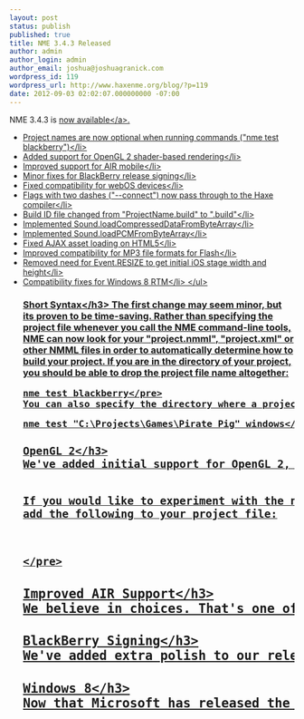 ```yaml
---
layout: post
status: publish
published: true
title: NME 3.4.3 Released
author: admin
author_login: admin
author_email: joshua@joshuagranick.com
wordpress_id: 119
wordpress_url: http://www.haxenme.org/blog/?p=119
date: 2012-09-03 02:02:07.000000000 -07:00
---
```

NME 3.4.3 is <a href="http:&#47;&#47;www.haxenme.org&#47;download">now available<&#47;a>.
<ul>
	<li>Project names are now optional when running commands ("nme test blackberry")<&#47;li>
	<li>Added support for OpenGL 2 shader-based rendering<&#47;li>
	<li>Improved support for AIR mobile<&#47;li>
	<li>Minor fixes for BlackBerry release signing<&#47;li>
	<li>Fixed compatibility for webOS devices<&#47;li>
	<li>Flags with two dashes ("--connect") now pass through to the Haxe compiler<&#47;li>
	<li>Build ID file changed from "ProjectName.build" to ".build"<&#47;li>
	<li>Implemented Sound.loadCompressedDataFromByteArray<&#47;li>
	<li>Implemented Sound.loadPCMFromByteArray<&#47;li>
	<li>Fixed AJAX asset loading on HTML5<&#47;li>
	<li>Improved compatibility for MP3 file formats for Flash<&#47;li>
	<li>Removed need for Event.RESIZE to get initial iOS stage width and height<&#47;li>
	<li>Compatibility fixes for Windows 8 RTM<&#47;li>
<&#47;ul>
<h3>Short Syntax<&#47;h3>
The first change may seem minor, but its proven to be time-saving. Rather than specifying the project file whenever you call the NME command-line tools, NME can now look for your "project.nmml", "project.xml" or other NMML files in order to automatically determine how to build your project. If you are in the directory of your project, you should be able to drop the project file name altogether:
<pre lang="bash">nme test blackberry<&#47;pre>
You can also specify the directory where a project lives, without specifying the project file name as well:
<pre lang="bash">nme test "C:\Projects\Games\Pirate Pig" windows<&#47;pre>
<h3>OpenGL 2<&#47;h3>
We've added initial support for OpenGL 2, shader-based rendering in NME. This should work properly on the desktop, and brings us close to supporting OpenGL ES 2.0 on mobile. This should not look any different than the old method at first, but down the road this opens doors to custom shaders, like HxSL, and more ways to accelerate complex rendering.

If you would like to experiment with the new render pipeline, you can add the following to your project file:
<pre lang="xml" escaped="true"><window shaders="true" if="desktop" &#47;><&#47;pre>
<h3>Improved AIR Support<&#47;h3>
We believe in choices. That's one of the reasons why we've integrated support for Adobe AIR straight into NME. You can seamlessly compile for AIR or the native target support built into NME. In addition to the desktop support we added in 3.4.1, NME now has initial support for AIR mobile platforms.
<h3>BlackBerry Signing<&#47;h3>
We've added extra polish to our release build process for BlackBerry, so targeting the platform should be smoother than ever.
<h3>Windows 8<&#47;h3>
Now that Microsoft has released the first official build of Windows 8, in preparation for launch, we've updated NME to resolve some small issues that occurred when moving from the Release Preview to RTM.
